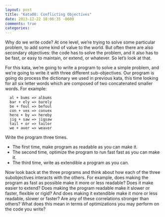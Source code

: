 ```yaml
---
layout: post
title: "Kata08: Conflicting Objectives"
date: 2013-12-22 18:06:35 -0600
comments: true
categories: 
---
```


Why do we write code? At one level, we’re trying to solve some
particular problem, to add some kind of value to the world. But often
there are also secondary objectives: the code has to solve the
problem, and it also has to be fast, or easy to maintain, or extend,
or whatever. So let’s look at that.

<!-- more -->

For this kata, we’re going to write a program to solve a simple
problem, and we’re going to write it with three different
sub-objectives. Our program is going do process the dictionary we used
in previous kata, this time looking for all six letter words which are
composed of two concatenated smaller words. For example:

```
  al + bums => albums
  bar + ely => barely
  be + foul => befoul
  con + vex => convex
  here + by => hereby
  jig + saw => jigsaw
  tail + or => tailor
  we + aver => weaver
```

Write the program three times.

* The first time, make program as readable as you can make it.
* The second time, optimize the program to run fast fast as you can make it.
* The third time, write as extendible a program as you can.

Now look back at the three programs and think about how each of the
three subobjectives interacts with the others. For example, does
making the program as fast as possible make it more or less readable?
Does it make easier to extend? Does making the program readable make
it slower or faster, flexible or rigid? And does making it extendible
make it more or less readable, slower or faster? Are any of these
correlations stronger than others? What does this mean in terms of
optimizations you may perform on the code you write?

